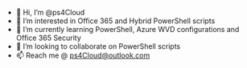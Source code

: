 - 👋 Hi, I’m @ps4Cloud
- 👀 I’m interested in Office 365 and Hybrid PowerShell scripts
- 🌱 I’m currently learning PowerShell, Azure WVD configurations and Office 365 Security
- 💞️ I’m looking to collaborate on PowerShell scripts
- 📫 Reach me @ ps4Cloud@outlook.com

<!---
ps4Cloud/ps4Cloud is a ✨ special ✨ repository because its `README.md` (this file) appears on your GitHub profile.
You can click the Preview link to take a look at your changes.
--->
